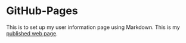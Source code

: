 # GitHub-Pages

This is to set up my user information page using Markdown. This is my [published web page](https://em-nam.github.io/GitHub-Pages/).